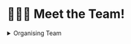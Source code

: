 # 🧑‍🤝‍🧑 Meet the Team!

<details>

<summary>Organising Team</summary>

**Main Facilitator**: [Patrick Pang](mailto:patrick\_pang@tech.gov.sg)&#x20;

**Curriculum:** [Chee Leong Loh](mailto:loh\_chee\_leong@tech.gov.sg)

**Learner Experience:** [Jeanette Tan](mailto:jeanette\_tan@tech.gov.sg), [Tong Yanting](mailto:tong\_yanting@tech.gov.sg)

**Programme Coordinator**: [Michelle Teo](mailto:michelle\_teo@tech.gov.sg)

**Operations:** [Eugene Goh,](mailto:eugene\_goh@tech.gov.sg) [Deric Yeak](mailto:deric\_yeak\_from.nus@tech.gov.sg), [Jameela Kassim](mailto:jameela\_kassim@tech.gov.sg), [Troy Toon](mailto:troy\_toon\_from.forte@tech.gov.sg)

</details>
